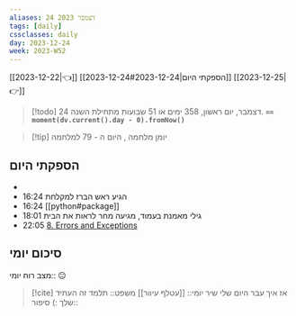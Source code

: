 ```yaml
---
aliases: 24 דצמבר 2023
tags: [daily]
cssclasses: daily
day: 2023-12-24
week: 2023-W52
---
```

[[2023-12-22|👈]] [[2023-12-24#הספקתי היום|2023-12-24]] [[2023-12-25|👉]]

> [!todo]  24 דצמבר, יום ראשון, 358 ימים או 51 שבועות מתחילת השנה. **`== moment(dv.current().day - 0).fromNow()`**

> [!tip]  יומן מלחמה , היום ה - 79 למלחמה

## הספקתי היום 
- 
- 16:24 הגיע ראש הברז למקלחת 
- 16:24 [[python#package]] 
- 18:01 גילי מאמנת בעמוד, מגיעה מחר לראות את הבית 
- 22:05 [8. Errors and Exceptions](https://docs.python.org/3/tutorial/errors.html#)

## סיכום יומי

מצב רוח יומי:: 😐

> [!cite] אז איך עבר היום שלי 
שיר יומי:: [[עטלף עיוור]]
משפט::  תלמד זה העתיד שלך :)
סיפור::



